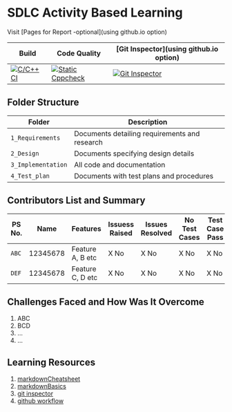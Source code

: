 # SDLC Activity Based Learning

Visit [Pages for Report -optional](using github.io option)

Build | Code Quality | [Git Inspector](using github.io option)
--------------|--------------|--------------
[![C/C++ CI](https://github.com/debasish2110/LTTS-C-MiniProject/actions/workflows/c-cpp.yml/badge.svg)](https://github.com/debasish2110/LTTS-C-MiniProject/actions/workflows/c-cpp.yml) | [![Static Cppcheck](https://github.com/debasish2110/LTTS-C-MiniProject/actions/workflows/cppcheck.yml/badge.svg)](https://github.com/debasish2110/LTTS-C-MiniProject/actions/workflows/cppcheck.yml)| [![Git Inspector](https://github.com/debasish2110/LTTS-C-MiniProject/actions/workflows/gitinspector.yml/badge.svg)](https://github.com/debasish2110/LTTS-C-MiniProject/actions/workflows/gitinspector.yml)


## Folder Structure
Folder             | Description
-------------------| -----------------------------------------
`1_Requirements`   | Documents detailing requirements and research
`2_Design`         | Documents specifying design details
`3_Implementation` | All code and documentation
`4_Test_plan`      | Documents with test plans and procedures

## Contributors List and Summary

PS No. |  Name   |    Features    | Issuess Raised |Issues Resolved|No Test Cases|Test Case Pass
-------|---------|----------------|----------------|---------------|-------------|--------------
`ABC` | 12345678  | Feature A, B etc    | X No     | X No   |X No   |X No     
`DEF` | 12345678  | Feature C, D etc    | X No     | X No   |X No   |X No     

## Challenges Faced and How Was It Overcome

1. ABC
2. BCD
3. ...
4. ...

## Learning Resources
1. [markdownCheatsheet](https://github.com/adam-p/markdown-here/wiki/Markdown-Cheatsheet)
2. [markdownBasics](https://guides.github.com/features/mastering-markdown/)
3. [git inspector](https://github.com/ejwa/gitinspector.git)
4. [github workflow](https://docs.github.com/en/actions/learn-github-action)


